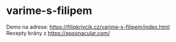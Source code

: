 # varime-s-filipem

Demo na adrese: https://filipkrivcik.cz/varime-s-filipem/index.html  
Recepty brány z https://spoonacular.com/

